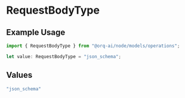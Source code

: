 # RequestBodyType

## Example Usage

```typescript
import { RequestBodyType } from "@orq-ai/node/models/operations";

let value: RequestBodyType = "json_schema";
```

## Values

```typescript
"json_schema"
```